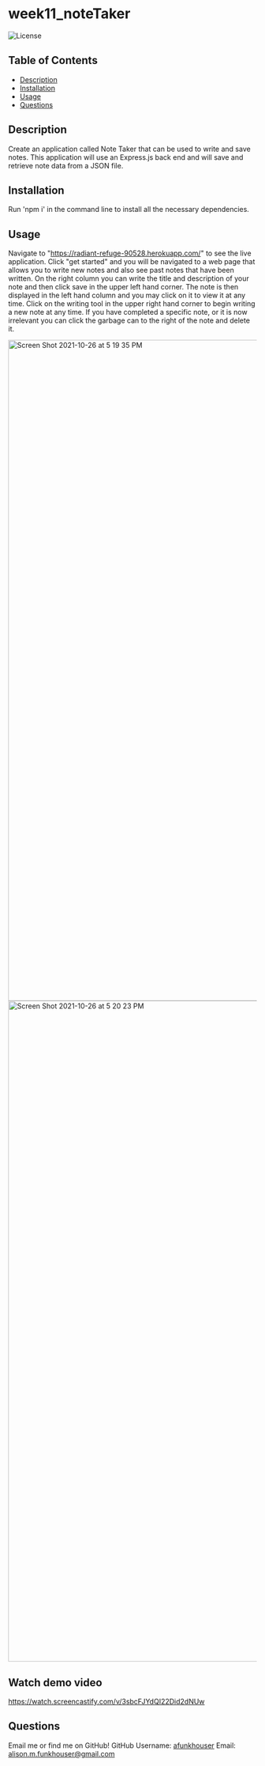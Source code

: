 # week11_noteTaker
![License](https://img.shields.io/static/v1?label=License&message=MIT&color=BLUE)

## Table of Contents
* [Description](#description)
* [Installation](#installation)
* [Usage](#usage)
* [Questions](#questions)

## Description
Create an application called Note Taker that can be used to write and save notes. This application will use an Express.js back end and will save and retrieve note data from a JSON file.


## Installation
Run 'npm i' in the command line to install all the necessary dependencies.


## Usage
Navigate to "https://radiant-refuge-90528.herokuapp.com/" to see the live application. Click "get started" and you will be navigated to a web page that allows you to write new notes and also see past notes that have been written. On the right column you can write the title and description of your note and then click save in the upper left hand corner. The note is then displayed in the left hand column and you may click on it to view it at any time. Click on the writing tool in the upper right hand corner to begin writing a new note at any time. If you have completed a specific note, or it is now irrelevant you can click the garbage can to the right of the note and delete it.

<img width="1337" alt="Screen Shot 2021-10-26 at 5 19 35 PM" src="https://user-images.githubusercontent.com/87675400/138979859-ce70d139-8a43-43c7-a55a-1009e3178167.png">

<img width="1337" alt="Screen Shot 2021-10-26 at 5 20 23 PM" src="https://user-images.githubusercontent.com/87675400/138979830-dd1f7b2c-0b1f-431f-9f16-e5d94520bc94.png">


## Watch demo video
https://watch.screencastify.com/v/3sbcFJYdQI22Did2dNUw


## Questions
Email me or find me on GitHub!
GitHub Username: [afunkhouser](https://www.github.com/afunkhouser)
Email: alison.m.funkhouser@gmail.com
